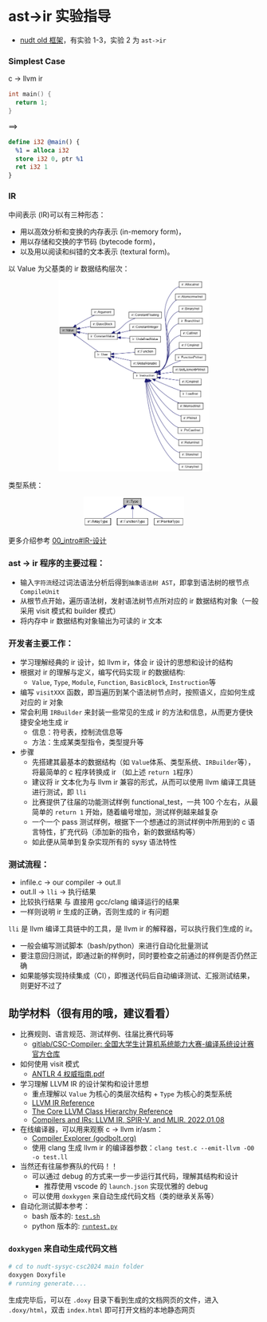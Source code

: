 # ast->ir 实验指导

- [nudt old 框架](https://gitee.com/ccrg/sysy)，有实验 1-3，实验 2 为 `ast->ir`

### Simplest Case

c -> llvm ir

```c
int main() {
  return 1;
}
```

==>

```llvm
define i32 @main() {
  %1 = alloca i32
  store i32 0, ptr %1
  ret i32 1
}
```

### IR

中间表示 (IR)可以有三种形态：

- 用以高效分析和变换的内存表示 (in-memory form)，
- 用以存储和交换的字节码 (bytecode form)，
- 以及用以阅读和纠错的文本表示 (textural form)。

以 Value 为父基类的 ir 数据结构层次：

<p align="center"> <img src="../image/intro/ir_value_hierarchy.png" width="60%" />

类型系统：

<p align="center"> <img src="../image/intro/ir_type_system.png" width="40%" />

更多介绍参考 [00_intro#IR-设计](../00_intro/intro.md#ir-设计)

### ast -> ir 程序的主要过程：

- 输入`字符流`经过词法语法分析后得到`抽象语法树 AST`，即拿到语法树的根节点 `CompileUnit`
- 从根节点开始，遍历语法树，发射语法树节点所对应的 ir 数据结构对象（一般采用 visit 模式和 builder 模式）
- 将内存中 ir 数据结构对象输出为可读的 ir 文本

### 开发者主要工作：

- 学习理解经典的 ir 设计，如 llvm ir，体会 ir 设计的思想和设计的结构
- 根据对 ir 的理解与定义，编写代码实现 ir 的数据结构:
  - `Value`, `Type`, `Module`, `Function`, `BasicBlock`, `Instruction`等
- 编写 `visitXXX` 函数，即当遍历到某个语法树节点时，按照语义，应如何生成对应的 ir 对象
- 常会利用 `IRBuilder` 来封装一些常见的生成 ir 的方法和信息，从而更方便快捷安全地生成 ir
  - 信息：符号表，控制流信息等
  - 方法：生成某类型指令，类型提升等
- 步骤
  - 先搭建其最基本的数据结构（如 `Value`体系、类型系统、`IRBuilder`等），将最简单的 c 程序转换成 ir （如上述 `return 1`程序）
  - 建议将 ir 文本化为与 llvm ir 兼容的形式，从而可以使用 llvm 编译工具链进行测试，即 `lli`
  - 比赛提供了往届的功能测试样例 functional_test，一共 100 个左右，从最简单的 `return 1` 开始，随着编号增加，测试样例越来越复杂
  - 一个一个 pass 测试样例，根据下一个想通过的测试样例中所用到的 c 语言特性，扩充代码（添加新的指令，新的数据结构等）
  - 如此便从简单到复杂实现所有的 sysy 语法特性

### 测试流程：

- infile.c -> our compiler -> out.ll
- out.ll -> `lli` -> 执行结果
- 比较执行结果 与 直接用 gcc/clang 编译运行的结果
- 一样则说明 ir 生成的正确，否则生成的 ir 有问题

`lli` 是 llvm 编译工具链中的工具，是 llvm ir 的解释器，可以执行我们生成的 ir。

- 一般会编写测试脚本（bash/python）来进行自动化批量测试
- 要注意回归测试，即通过新的样例时，同时要检查之前通过的样例是否仍然正确
- 如果能够实现持续集成（CI），即推送代码后自动编译测试、汇报测试结果，则更好不过了

## 助学材料（很有用的哦，建议看看）

- 比赛规则、语言规范、测试样例、往届比赛代码等
  - [gitlab/CSC-Compiler: 全国大学生计算机系统能力大赛-编译系统设计赛 官方仓库](https://gitlab.eduxiji.net/csc1/nscscc)
- 如何使用 visit 模式
  - [ANTLR 4 权威指南.pdf](./antlr4/ANTLR%204权威指南.pdf)
- 学习理解 LLVM IR 的设计架构和设计思想
  - 重点理解以 `Value` 为核心的类层次结构 + `Type` 为核心的类型系统
  - [LLVM IR Reference](https://llvm.org/docs/LangRef.html)
  - [The Core LLVM Class Hierarchy Reference](https://www.llvm.org/docs/ProgrammersManual.html#the-core-llvm-class-hierarchy-reference)
  - [Compilers and IRs: LLVM IR, SPIR-V, and MLIR. 2022.01.08](https://www.lei.chat/posts/compilers-and-irs-llvm-ir-spirv-and-mlir/)
- 在线编译器，可以用来观察 c -> llvm ir/asm：
  - [Compiler Explorer (godbolt.org)](https://godbolt.org/)
  - 使用 clang 生成 llvm ir 的编译器参数：`clang test.c --emit-llvm -O0 -o test.ll`
- 当然还有往届参赛队的代码！！
  - 可以通过 debug 的方式来一步一步运行其代码，理解其结构和设计
    - 推荐使用 vscode 的 `launch.json` 实现优雅的 debug
  - 可以使用 `doxkygen` 来自动生成代码文档（类的继承关系等）
- 自动化测试脚本参考：
  - bash 版本的: [`test.sh`](../../../test.sh)
  - python 版本的: [`runtest.py`](../../../submit/runtest.py)

### `doxkygen` 来自动生成代码文档

```bash
# cd to nudt-sysyc-csc2024 main folder
doxygen Doxyfile
# running generate....
```

生成完毕后，可以在 `.doxy` 目录下看到生成的文档网页的文件，进入 `.doxy/html`，双击 `index.html` 即可打开文档的本地静态网页
